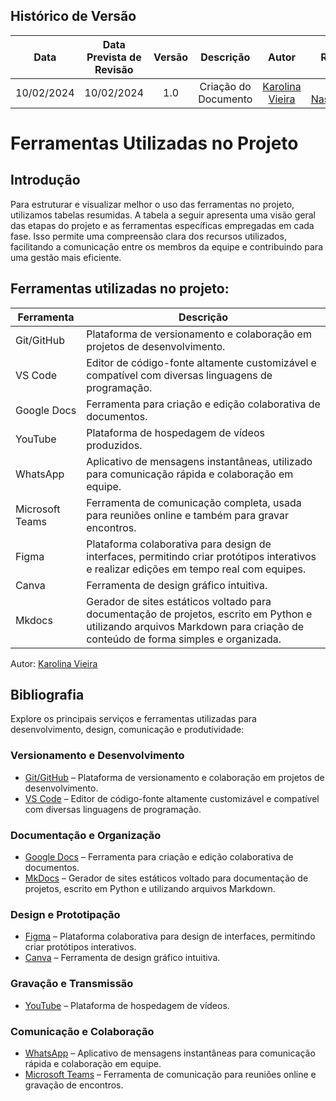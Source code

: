 ## Histórico de Versão

|    **Data**    | **Data Prevista de Revisão** | **Versão** |        **Descrição**        |                 **Autor**                 |                **Revisor**                 |
|:--------------:|:---------------------------:|:----------:|:---------------------------:|:-----------------------------------------:|:------------------------------------------:|
|  10/02/2024    |        10/02/2024          |    1.0     |     Criação do Documento     | [Karolina Vieira](https://github.com/Karolina91) |  [Paola Nascimento](https://github.com/paolaalim) |

# **Ferramentas Utilizadas no Projeto**

## Introdução

Para estruturar e visualizar melhor o uso das ferramentas no projeto, utilizamos tabelas resumidas. A tabela a seguir apresenta uma visão geral das etapas do projeto e as ferramentas específicas empregadas em cada fase. Isso permite uma compreensão clara dos recursos utilizados, facilitando a comunicação entre os membros da equipe e contribuindo para uma gestão mais eficiente.  

## Ferramentas utilizadas no projeto:

| Ferramenta               | Descrição                                                                                                         |
|--------------------------|-----------------------------------------------------------------------------------------------------------------|
| Git/GitHub               | Plataforma de versionamento e colaboração em projetos de desenvolvimento.                                        |
| VS Code                 | Editor de código-fonte altamente customizável e compatível com diversas linguagens de programação.              |
| Google Docs              | Ferramenta para criação e edição colaborativa de documentos.                                                     |
| YouTube                  | Plataforma de hospedagem de vídeos produzidos.                                                                   |
| WhatsApp                 | Aplicativo de mensagens instantâneas, utilizado para comunicação rápida e colaboração em equipe.                 |
| Microsoft Teams          | Ferramenta de comunicação completa, usada para reuniões online e também para gravar encontros.                 |
| Figma                    | Plataforma colaborativa para design de interfaces, permitindo criar protótipos interativos e realizar edições em tempo real com equipes. |
| Canva                    | Ferramenta de design gráfico intuitiva.                                         |
| Mkdocs                   | Gerador de sites estáticos voltado para documentação de projetos, escrito em Python e utilizando arquivos Markdown para criação de conteúdo de forma simples e organizada.|

Autor: [Karolina Vieira](https://github.com/Karolina91)

## Bibliografia

Explore os principais serviços e ferramentas utilizadas para desenvolvimento, design, comunicação e produtividade:  

### Versionamento e Desenvolvimento  
- [Git/GitHub](https://github.com/) – Plataforma de versionamento e colaboração em projetos de desenvolvimento.  
- [VS Code](https://code.visualstudio.com/) – Editor de código-fonte altamente customizável e compatível com diversas linguagens de programação.  

### Documentação e Organização  
- [Google Docs](https://docs.google.com/) – Ferramenta para criação e edição colaborativa de documentos.  
- [MkDocs](https://www.mkdocs.org/) – Gerador de sites estáticos voltado para documentação de projetos, escrito em Python e utilizando arquivos Markdown.  

### Design e Prototipação  
- [Figma](https://www.figma.com/) – Plataforma colaborativa para design de interfaces, permitindo criar protótipos interativos.  
- [Canva](https://www.canva.com/) – Ferramenta de design gráfico intuitiva.  

### Gravação e Transmissão  
- [YouTube](https://www.youtube.com/) – Plataforma de hospedagem de vídeos.  

### Comunicação e Colaboração  
- [WhatsApp](https://www.whatsapp.com/) – Aplicativo de mensagens instantâneas para comunicação rápida e colaboração em equipe.  
- [Microsoft Teams](https://www.microsoft.com/pt-br/microsoft-teams/) – Ferramenta de comunicação para reuniões online e gravação de encontros.  

